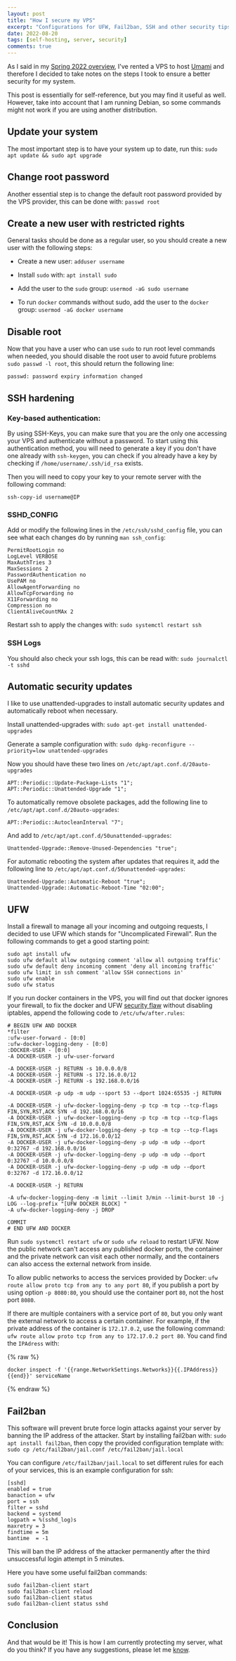 ```yaml
---
layout: post
title: "How I secure my VPS"
excerpt: "Configurations for UFW, Fail2ban, SSH and other security tips."
date: 2022-08-20
tags: [self-hosting, server, security]
comments: true
---
```


As I said in my [Spring 2022 overview](https://www.fuzzygrim.com/seasons/spring-2022), I've rented a VPS to host [Umami](https://github.com/mikecao/umami) and therefore I decided to take notes on the steps I took to ensure a better security for my system. 

This post is essentially for self-reference, but you may find it useful as well. However, take into account that I am running Debian, so some commands might not work if you are using another distribution.

## Update your system
The most important step is to have your system up to date, run this: `sudo apt update && sudo apt upgrade`

## Change root password
Another essential step is to change the default root password provided by the VPS provider, this can be done with: `passwd root`

## Create a new user with restricted rights
General tasks should be done as a regular user, so you should create a new user with the following steps:

- Create a new user: `adduser username`

- Install `sudo` with: `apt install sudo`

- Add the user to the `sudo` group: `usermod -aG sudo username`

- To run `docker` commands without sudo, add the user to the `docker` group: `usermod -aG docker username`


## Disable root
Now that you have a user who can use `sudo` to run root level commands when needed, you should disable the root user to avoid future problems `sudo passwd -l root`, this should return the following line: 

```
passwd: password expiry information changed
```

## SSH hardening

### Key-based authentication:
By using SSH-Keys, you can make sure that you are the only one accessing your VPS and authenticate without a password. To start using this authentication method, you will need to generate a key if you don't have one already with `ssh-keygen`, you can check if you already have a key by checking if `/home/username/.ssh/id_rsa` exists.

Then you will need to copy your key to your remote server with the following command:

```
ssh-copy-id username@IP
```

### SSHD_CONFIG

Add or modify the following lines in the `/etc/ssh/sshd_config` file, you can see what each changes do by running `man ssh_config`:

```
PermitRootLogin no
LogLevel VERBOSE
MaxAuthTries 3
MaxSessions 2
PasswordAuthentication no
UsePAM no
AllowAgentForwarding no
AllowTcpForwarding no
X11Forwarding no
Compression no
ClientAliveCountMAx 2
```

Restart ssh to apply the changes with: `sudo systemctl restart ssh`

### SSH Logs

You should also check your ssh logs, this can be read with: `sudo journalctl -t sshd`

## Automatic security updates

I like to use unattended-upgrades to install automatic security updates and automatically reboot when necessary.

Install unattended-upgrades with: `sudo apt-get install unattended-upgrades`

Generate a sample configuration with: `sudo dpkg-reconfigure --priority=low unattended-upgrades`

Now you should have these two lines on `/etc/apt/apt.conf.d/20auto-upgrades`
```
APT::Periodic::Update-Package-Lists "1";
APT::Periodic::Unattended-Upgrade "1";
```

To automatically remove obsolete packages, add the following line to `/etc/apt/apt.conf.d/20auto-upgrades`:
```
APT::Periodic::AutocleanInterval "7";
```

And add to `/etc/apt/apt.conf.d/50unattended-upgrades`:
```
Unattended-Upgrade::Remove-Unused-Dependencies "true";
```

For automatic rebooting the system after updates that requires it, add the following line to `/etc/apt/apt.conf.d/50unattended-upgrades`:
```
Unattended-Upgrade::Automatic-Reboot "true";
Unattended-Upgrade::Automatic-Reboot-Time "02:00";
```

## UFW
Install a firewall to manage all your incoming and outgoing requests, I decided to use UFW which stands for "Uncomplicated Firewall". Run the following commands to get a good starting point:

```
sudo apt install ufw
sudo ufw default allow outgoing comment 'allow all outgoing traffic'
sudo ufw default deny incoming comment 'deny all incoming traffic'
sudo ufw limit in ssh comment 'allow SSH connections in'
sudo ufw enable
sudo ufw status
```

If you run docker containers in the VPS, you will find out that docker ignores your firewall, to fix the docker and UFW [security flaw](https://github.com/chaifeng/ufw-docker#problem) without disabling iptables, append the following code to `/etc/ufw/after.rules`:
```
# BEGIN UFW AND DOCKER
*filter
:ufw-user-forward - [0:0]
:ufw-docker-logging-deny - [0:0]
:DOCKER-USER - [0:0]
-A DOCKER-USER -j ufw-user-forward

-A DOCKER-USER -j RETURN -s 10.0.0.0/8
-A DOCKER-USER -j RETURN -s 172.16.0.0/12
-A DOCKER-USER -j RETURN -s 192.168.0.0/16

-A DOCKER-USER -p udp -m udp --sport 53 --dport 1024:65535 -j RETURN

-A DOCKER-USER -j ufw-docker-logging-deny -p tcp -m tcp --tcp-flags FIN,SYN,RST,ACK SYN -d 192.168.0.0/16
-A DOCKER-USER -j ufw-docker-logging-deny -p tcp -m tcp --tcp-flags FIN,SYN,RST,ACK SYN -d 10.0.0.0/8
-A DOCKER-USER -j ufw-docker-logging-deny -p tcp -m tcp --tcp-flags FIN,SYN,RST,ACK SYN -d 172.16.0.0/12
-A DOCKER-USER -j ufw-docker-logging-deny -p udp -m udp --dport 0:32767 -d 192.168.0.0/16
-A DOCKER-USER -j ufw-docker-logging-deny -p udp -m udp --dport 0:32767 -d 10.0.0.0/8
-A DOCKER-USER -j ufw-docker-logging-deny -p udp -m udp --dport 0:32767 -d 172.16.0.0/12

-A DOCKER-USER -j RETURN

-A ufw-docker-logging-deny -m limit --limit 3/min --limit-burst 10 -j LOG --log-prefix "[UFW DOCKER BLOCK] "
-A ufw-docker-logging-deny -j DROP

COMMIT
# END UFW AND DOCKER
```

Run `sudo systemctl restart ufw` or `sudo ufw reload` to restart UFW. Now the public network can't access any published docker ports, the container and the private network can visit each other normally, and the containers can also access the external network from inside.

To allow public networks to access the services provided by Docker: `ufw route allow proto tcp from any to any port 80`, if you publish a port by using option `-p 8080:80`, you should use the container port `80`, not the host port `8080`.

If there are multiple containers with a service port of `80`, but you only want the external network to access a certain container. For example, if the private address of the container is `172.17.0.2`, use the following command: `ufw route allow proto tcp from any to 172.17.0.2 port 80`. You cand find the `IPAdress` with: 

{% raw %}
```
docker inspect -f '{{range.NetworkSettings.Networks}}{{.IPAddress}}{{end}}' serviceName
```
{% endraw %}

## Fail2ban
This software will prevent brute force login attacks against your server by banning the IP address of the attacker. Start by installing fail2ban with: `sudo apt install fail2ban`, then copy the provided configuration template with: `sudo cp /etc/fail2ban/jail.conf /etc/fail2ban/jail.local`

You can configure `/etc/fail2ban/jail.local` to set different rules for each of your services, this is an example configuration for ssh:

```
[sshd]
enabled = true
banaction = ufw
port = ssh
filter = sshd
backend = systemd
logpath = %(sshd_log)s
maxretry = 3
findtime = 5m
bantime  = -1
```
This will ban the IP address of the attacker permanently after the third unsuccessful login attempt in 5 minutes.

Here you have some useful fail2ban commands:
```
sudo fail2ban-client start
sudo fail2ban-client reload
sudo fail2ban-client status
sudo fail2ban-client status sshd
```

## Conclusion
And that would be it! This is how I am currently protecting my server, what do you think? If you have any suggestions, please let me [know](mailto:fuzzygrim@protonmail.com).